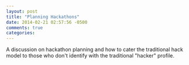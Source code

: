 ```yaml
---
layout: post
title: "Planning Hackathons"
date: 2014-02-21 02:57:56 -0500
comments: true
categories: 
---
```


A discussion on hackathon planning and how to cater the traditional hack model to those who don't identify with the traditional "hacker" profile. 
